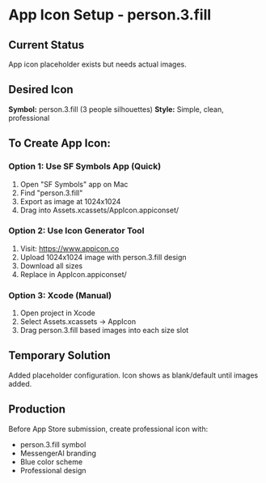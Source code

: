 # App Icon Setup - person.3.fill

## Current Status
App icon placeholder exists but needs actual images.

## Desired Icon
**Symbol:** person.3.fill (3 people silhouettes)
**Style:** Simple, clean, professional

## To Create App Icon:

### Option 1: Use SF Symbols App (Quick)
1. Open "SF Symbols" app on Mac
2. Find "person.3.fill"
3. Export as image at 1024x1024
4. Drag into Assets.xcassets/AppIcon.appiconset/

### Option 2: Use Icon Generator Tool
1. Visit: https://www.appicon.co
2. Upload 1024x1024 image with person.3.fill design
3. Download all sizes
4. Replace in AppIcon.appiconset/

### Option 3: Xcode (Manual)
1. Open project in Xcode
2. Select Assets.xcassets → AppIcon
3. Drag person.3.fill based images into each size slot

## Temporary Solution
Added placeholder configuration.
Icon shows as blank/default until images added.

## Production
Before App Store submission, create professional icon with:
- person.3.fill symbol
- MessengerAI branding
- Blue color scheme
- Professional design



